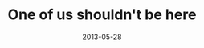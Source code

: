 ---
layout: base.njk
title : 'One of us shouldn&#39;t be here' 
view_title : 'One of us shouldn&#39;t be here' 
year : '2013' 
date : '2013-05-28' 
img_file : '/drawing/oneofusshouldntbehere.png' 
html_file : 'oneofusshouldntbehere' 
next_html : 'intwohoursok.html' 
year_order : '11' 
permalink : "title/{{html_file}}.html"
---